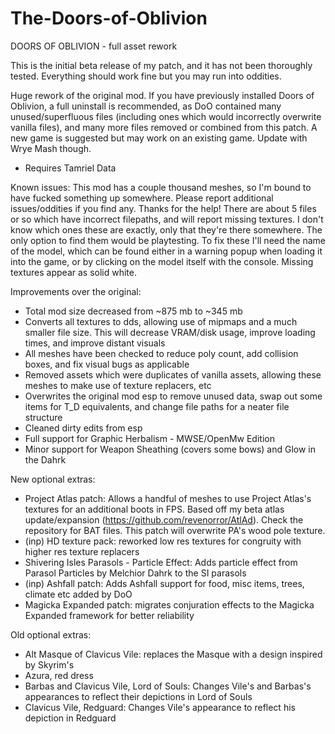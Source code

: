 # The-Doors-of-Oblivion

DOORS OF OBLIVION - full asset rework

This is the initial beta release of my patch, and it has not been thoroughly tested. Everything should work fine but you may run into oddities.

Huge rework of the original mod. If you have previously installed Doors of Oblivion, a full uninstall is recommended, as DoO contained many unused/superfluous files (including ones which would incorrectly overwrite vanilla files), and many more files removed or combined from this patch. A new game is suggested but may work on an existing game. Update with Wrye Mash though.
- Requires Tamriel Data

Known issues:
This mod has a couple thousand meshes, so I'm bound to have fucked something up somewhere. Please report additional issues/oddities if you find any. Thanks for the help!
There are about 5 files or so which have incorrect filepaths, and will report missing textures. I don't know which ones these are exactly, only that they're there somewhere. The only option to find them would be playtesting. To fix these I'll need the name of the model, which can be found either in a warning popup when loading it into the game, or by clicking on the model itself with the console. Missing textures appear as solid white.

Improvements over the original:
- Total mod size decreased from ~875 mb to ~345 mb
- Converts all textures to dds, allowing use of mipmaps and a much smaller file size. This will decrease VRAM/disk usage, improve loading times, and improve distant visuals
- All meshes have been checked to reduce poly count, add collision boxes, and fix visual bugs as applicable 
- Removed assets which were duplicates of vanilla assets, allowing these meshes to make use of texture replacers, etc
- Overwrites the original mod esp to remove unused data, swap out some items for T_D equivalents, and change file paths for a neater file structure
- Cleaned dirty edits from esp
- Full support for Graphic Herbalism - MWSE/OpenMw Edition
- Minor support for Weapon Sheathing (covers some bows) and Glow in the Dahrk

New optional extras:
- Project Atlas patch: Allows a handful of meshes to use Project Atlas's textures for an additional boots in FPS. Based off my beta atlas update/expansion (https://github.com/revenorror/AtlAd). Check the repository for BAT files. This patch will overwrite PA's wood pole texture.
- (inp) HD texture pack: reworked low res textures for congruity with higher res texture replacers
- Shivering Isles Parasols - Particle Effect: Adds particle effect from Parasol Particles by Melchior Dahrk to the SI parasols
- (inp) Ashfall patch: Adds Ashfall support for food, misc items, trees, climate etc added by DoO
- Magicka Expanded patch: migrates conjuration effects to the Magicka Expanded framework for better reliability

Old optional extras:
- Alt Masque of Clavicus Vile: replaces the Masque with a design inspired by Skyrim's
- Azura, red dress
- Barbas and Clavicus Vile, Lord of Souls: Changes Vile's and Barbas's appearances to reflect their depictions in Lord of Souls
- Clavicus Vile, Redguard: Changes Vile's appearance to reflect his depiction in Redguard
